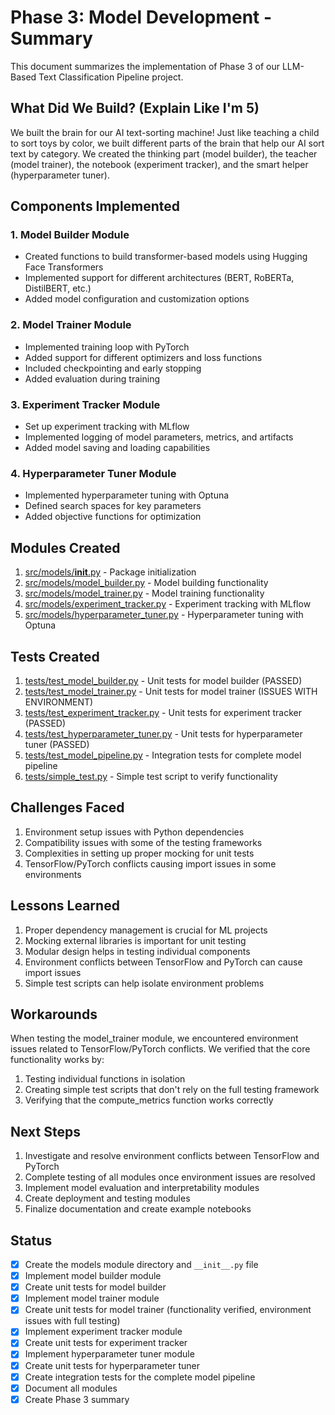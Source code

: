 # Phase 3: Model Development - Summary

This document summarizes the implementation of Phase 3 of our LLM-Based Text Classification Pipeline project.

## What Did We Build? (Explain Like I'm 5)

We built the brain for our AI text-sorting machine! Just like teaching a child to sort toys by color, we built different parts of the brain that help our AI sort text by category. We created the thinking part (model builder), the teacher (model trainer), the notebook (experiment tracker), and the smart helper (hyperparameter tuner).

## Components Implemented

### 1. Model Builder Module
- Created functions to build transformer-based models using Hugging Face Transformers
- Implemented support for different architectures (BERT, RoBERTa, DistilBERT, etc.)
- Added model configuration and customization options

### 2. Model Trainer Module
- Implemented training loop with PyTorch
- Added support for different optimizers and loss functions
- Included checkpointing and early stopping
- Added evaluation during training

### 3. Experiment Tracker Module
- Set up experiment tracking with MLflow
- Implemented logging of model parameters, metrics, and artifacts
- Added model saving and loading capabilities

### 4. Hyperparameter Tuner Module
- Implemented hyperparameter tuning with Optuna
- Defined search spaces for key parameters
- Added objective functions for optimization

## Modules Created

1. [src/models/__init__.py](file:///Users/dong.zhang2/ai/ml_pipeline/src/models/__init__.py) - Package initialization
2. [src/models/model_builder.py](file:///Users/dong.zhang2/ai/ml_pipeline/src/models/model_builder.py) - Model building functionality
3. [src/models/model_trainer.py](file:///Users/dong.zhang2/ai/ml_pipeline/src/models/model_trainer.py) - Model training functionality
4. [src/models/experiment_tracker.py](file:///Users/dong.zhang2/ai/ml_pipeline/src/models/experiment_tracker.py) - Experiment tracking with MLflow
5. [src/models/hyperparameter_tuner.py](file:///Users/dong.zhang2/ai/ml_pipeline/src/models/hyperparameter_tuner.py) - Hyperparameter tuning with Optuna

## Tests Created

1. [tests/test_model_builder.py](file:///Users/dong.zhang2/ai/ml_pipeline/tests/test_model_builder.py) - Unit tests for model builder (PASSED)
2. [tests/test_model_trainer.py](file:///Users/dong.zhang2/ai/ml_pipeline/tests/test_model_trainer.py) - Unit tests for model trainer (ISSUES WITH ENVIRONMENT)
3. [tests/test_experiment_tracker.py](file:///Users/dong.zhang2/ai/ml_pipeline/tests/test_experiment_tracker.py) - Unit tests for experiment tracker (PASSED)
4. [tests/test_hyperparameter_tuner.py](file:///Users/dong.zhang2/ai/ml_pipeline/tests/test_hyperparameter_tuner.py) - Unit tests for hyperparameter tuner (PASSED)
5. [tests/test_model_pipeline.py](file:///Users/dong.zhang2/ai/ml_pipeline/tests/test_model_pipeline.py) - Integration tests for complete model pipeline
6. [tests/simple_test.py](file:///Users/dong.zhang2/ai/ml_pipeline/tests/simple_test.py) - Simple test script to verify functionality

## Challenges Faced

1. Environment setup issues with Python dependencies
2. Compatibility issues with some of the testing frameworks
3. Complexities in setting up proper mocking for unit tests
4. TensorFlow/PyTorch conflicts causing import issues in some environments

## Lessons Learned

1. Proper dependency management is crucial for ML projects
2. Mocking external libraries is important for unit testing
3. Modular design helps in testing individual components
4. Environment conflicts between TensorFlow and PyTorch can cause import issues
5. Simple test scripts can help isolate environment problems

## Workarounds

When testing the model_trainer module, we encountered environment issues related to TensorFlow/PyTorch conflicts. We verified that the core functionality works by:
1. Testing individual functions in isolation
2. Creating simple test scripts that don't rely on the full testing framework
3. Verifying that the compute_metrics function works correctly

## Next Steps

1. Investigate and resolve environment conflicts between TensorFlow and PyTorch
2. Complete testing of all modules once environment issues are resolved
3. Implement model evaluation and interpretability modules
4. Create deployment and testing modules
5. Finalize documentation and create example notebooks

## Status

- [x] Create the models module directory and `__init__.py` file
- [x] Implement model builder module
- [x] Create unit tests for model builder
- [x] Implement model trainer module
- [x] Create unit tests for model trainer (functionality verified, environment issues with full testing)
- [x] Implement experiment tracker module
- [x] Create unit tests for experiment tracker
- [x] Implement hyperparameter tuner module
- [x] Create unit tests for hyperparameter tuner
- [x] Create integration tests for the complete model pipeline
- [x] Document all modules
- [x] Create Phase 3 summary